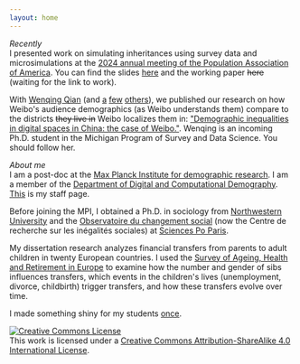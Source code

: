 ```yaml
---
layout: home
---
```

_Recently_  
I presented work on simulating inheritances using survey data and
microsimulations at the [2024 annual meeting of the Population Association of America](https://www.populationassociation.org/paa2024/home). 
You can find the slides [here](files/paa2024_hexel.pdf) and the working paper
 ~~here~~ (waiting for the link to work).

With [Wenqing Qian](https://conchaespina.github.io/) (and [a](https://www.sociology.ox.ac.uk/people/ridhi-kashyap)
[few](https://www.demogr.mpg.de/en/about_us_6113/staff_directory_1899/emilio_zagheni_2243)
[others](https://ingmarweber.de/)), we published our research on how Weibo's
audience demographics (as Weibo understands them) compare to the districts
~~they live in~~ Weibo localizes them in: 
["Demographic inequalities in digital spaces in China: the case of Weibo."](https://workshop-proceedings.icwsm.org/abstract.php?id=2023_01).
Wenqing is an incoming Ph.D. student in the Michigan Program of Survey and Data
Science. You should follow her.

_About me_  
I am a post-doc at the [Max Planck Institute for demographic research](https://www.demogr.mpg.de/).
 I am a member of the [Department of Digital and Computational Demography](https://www.demogr.mpg.de/en/research_6120/digital_and_computational_demography_5555/).
 [This](https://www.demogr.mpg.de/en/about_us_6113/staff_directory_1899/ole_hexel_4043/) 
 is my staff page.

Before joining the MPI, I obtained a Ph.D. in sociology from
[Northwestern University](https://www.sociology.northwestern.edu/) and the
[Observatoire du changement social](https://www.sciencespo.fr/osc/en) (now the
Centre de recherche sur les inégalités sociales) at [Sciences Po Paris](https://www.sciencespo.fr/en).

My dissertation research analyzes financial transfers from parents to adult
children in twenty European countries. I used the [Survey of Ageing, Health and Retirement in Europe](http://www.share-project.org/)
to examine how the number and gender of sibs influences transfers, which events
in the children's lives (unemployment, divorce, childbirth) trigger transfers,
and how these transfers evolve over time.

I made something shiny for my students [once](https://ohexel.shinyapps.io/distributions/).

<a rel="license" href="http://creativecommons.org/licenses/by-sa/4.0/"><img alt="Creative Commons License" style="border-width:0" src="https://i.creativecommons.org/l/by-sa/4.0/80x15.png" /></a><br />This work is licensed under a <a rel="license" href="http://creativecommons.org/licenses/by-sa/4.0/">Creative Commons Attribution-ShareAlike 4.0 International License</a>.
